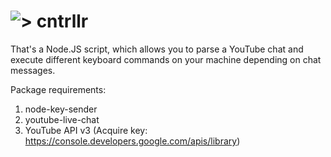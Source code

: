 # ![> cntrllr](https://i.imgur.com/f0fQEhh.png)
That's a Node.JS script, which allows you to parse a YouTube chat and execute different keyboard commands on your machine depending on chat messages.

Package requirements:
1. node-key-sender
2. youtube-live-chat
3. YouTube API v3 (Acquire key: https://console.developers.google.com/apis/library)
